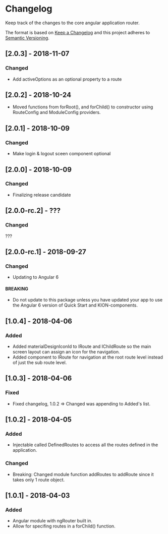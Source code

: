 # Changelog
Keep track of the changes to the core angular application router.

The format is based on [Keep a Changelog](http://keepachangelog.com/en/1.0.0/)
and this project adheres to [Semantic Versioning](http://semver.org/spec/v2.0.0.html).

## [2.0.3] - 2018-11-07
### Changed
- Add activeOptions as an optional property to a route

## [2.0.2] - 2018-10-24
- Moved functions from forRoot(), and forChild() to constructor using RouteConfig and ModuleConfig providers.

## [2.0.1] - 2018-10-09
### Changed
- Make login & logout sceen component optional

## [2.0.0] - 2018-10-09
### Changed
- Finalizing release candidate

## [2.0.0-rc.2] - ???
### Changed
???

## [2.0.0-rc.1] - 2018-09-27
### Changed
- Updating to Angular 6
#### BREAKING
- Do not update to this package unless you have updated your app to use the Angular 6 version of Quick Start and KION-components.

## [1.0.4] - 2018-04-06
### Added
- Added materialDesignIconId to IRoute and IChildRoute so the main screen layout can assign an icon for the navigation.
- Added component to IRoute for navigation at the root route level instead of just the sub route level.

## [1.0.3] - 2018-04-06
### Fixed
- Fixed changelog, 1.0.2 => Changed was appending to Added's list.

## [1.0.2] - 2018-04-05
### Added
- Injectable called DefinedRoutes to access all the routes defined in the application.

### Changed
- Breaking: Changed module function addRoutes to addRoute since it takes only 1 route object.

## [1.0.1] - 2018-04-03
### Added
- Angular module with ngRouter built in.
- Allow for specifing routes in a forChild() function.
